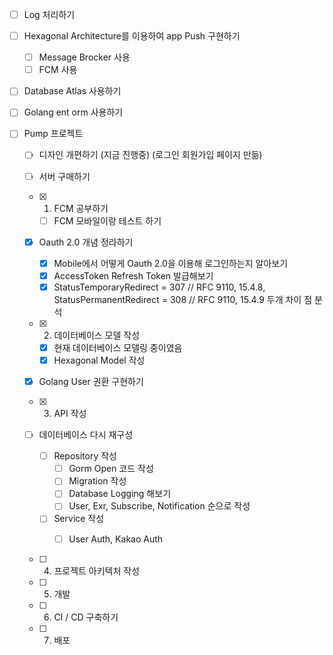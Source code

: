 - [ ] Log 처리하기 
- [ ] Hexagonal Architecture를 이용하여 app Push 구현하기
	- [ ] Message Brocker 사용
	- [ ] FCM 사용  
- [ ] Database Atlas 사용하기
- [ ] Golang ent orm 사용하기 



- [ ] Pump 프로젝트
	- [ ] 디자인 개편하기 (지금 진행중) (로그인 회원가입 페이지 만듦)
	- [ ] 서버 구매하기 

	- [x] 1. FCM 공부하기 
		- [ ] FCM 모바일이랑 테스트 하기 
	- [x] Oauth 2.0 개념 정라하기
		- [x] Mobile에서 어떻게 Oauth 2.0을 이용해 로그인하는지 알아보기
		- [x] AccessToken Refresh Token 발급해보기 
		- [x] StatusTemporaryRedirect = 307 // RFC 9110, 15.4.8, StatusPermanentRedirect = 308 // RFC 9110, 15.4.9 두개 차이 점 분석 
	- [x] 2. 데이터베이스 모델 작성 
		- [x] 현재 데이터베이스 모델링 중이였음 
		- [x] Hexagonal Model 작성 

    - [x] Golang User 권환 구현하기 
	- [x] 3. API 작성
	- [ ] 데이터베이스 다시 재구성
		- [ ] Repository 작성 
			- [ ] Gorm Open 코드 작성
			- [ ] Migration 작성 
			- [ ] Database Logging 해보기 
			- [ ] User, Exr, Subscribe, Notification 순으로 작성
		- [ ] Service 작성
			- [ ]  User Auth, Kakao Auth
		

		

	- [ ] 4. 프로젝트 아키텍처 작성 
	- [ ] 5. 개발
	- [ ] 6. CI / CD 구축하기
	- [ ] 7. 배포 